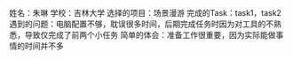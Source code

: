 姓名：朱琳
学校：吉林大学
选择的项目：场景漫游
完成的Task：task1，task2
遇到的问题：电脑配置不够，耽误很多时间，后期完成任务时因为对工具的不熟悉，导致仅完成了前两个小任务
简单的体会：准备工作很重要，因为实际能做事情的时间并不多
